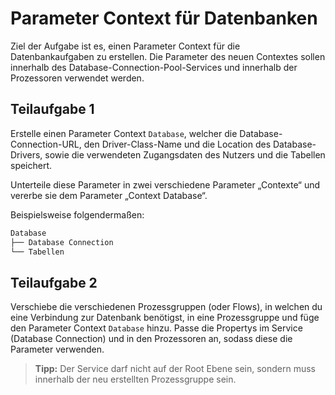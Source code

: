 # Parameter Context für Datenbanken

Ziel der Aufgabe ist es, einen Parameter Context für die Datenbankaufgaben zu erstellen.
Die Parameter des neuen Contextes sollen innerhalb des Database-Connection-Pool-Services und innerhalb der Prozessoren verwendet werden.

## Teilaufgabe 1

Erstelle einen Parameter Context `Database`, welcher die Database-Connection-URL, den Driver-Class-Name und die Location des Database-Drivers, sowie die verwendeten Zugangsdaten des Nutzers und die Tabellen speichert.

Unterteile diese Parameter in zwei verschiedene Parameter „Contexte“ und vererbe sie dem Parameter „Context Database“.

Beispielsweise folgendermaßen:

```txt
Database
├── Database Connection
└── Tabellen
```

## Teilaufgabe 2

Verschiebe die verschiedenen Prozessgruppen (oder Flows), in welchen du eine Verbindung zur Datenbank benötigst, in eine Prozessgruppe und füge den Parameter Context `Database` hinzu.
Passe die Propertys im Service (Database Connection) und in den Prozessoren an, sodass diese die Parameter verwenden.

> **Tipp:** Der Service darf nicht auf der Root Ebene sein, sondern muss innerhalb der neu erstellten Prozessgruppe sein.
